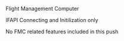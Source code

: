 Flight Management Computer

IFAPI Connecting and Initilization only

No FMC related features included in this push
